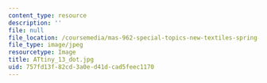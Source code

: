 ```yaml
---
content_type: resource
description: ''
file: null
file_location: /coursemedia/mas-962-special-topics-new-textiles-spring-2010/757fd13f82cd3a0ed41dcad5feec1170_ATtiny_13_dot.jpg
file_type: image/jpeg
resourcetype: Image
title: ATtiny_13_dot.jpg
uid: 757fd13f-82cd-3a0e-d41d-cad5feec1170
---
```

